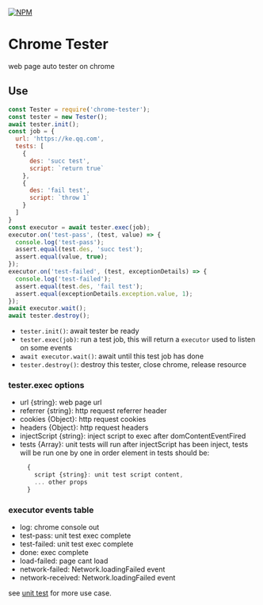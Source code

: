 [![NPM](https://nodei.co/npm/chrome-tester.png)](https://nodei.co/npm/chrome-runner/)
# Chrome Tester
web page auto tester on chrome

## Use
```js
const Tester = require('chrome-tester');
const tester = new Tester();
await tester.init();
const job = {
  url: 'https://ke.qq.com',
  tests: [
    {
      des: 'succ test',
      script: `return true`
    },
    {
      des: 'fail test',
      script: `throw 1`
    }
  ]
}
const executor = await tester.exec(job);
executor.on('test-pass', (test, value) => {
  console.log('test-pass');
  assert.equal(test.des, 'succ test');
  assert.equal(value, true);
});
executor.on('test-failed', (test, exceptionDetails) => {
  console.log('test-failed');
  assert.equal(test.des, 'fail test');
  assert.equal(exceptionDetails.exception.value, 1);
});
await executor.wait();
await tester.destroy();
```
- `tester.init()`: await tester be ready
- `tester.exec(job)`: run a test job, this will return a `executor` used to listen on some events
- `await executor.wait()`: await until this test job has done
-  `tester.destroy()`: destroy this tester, close chrome, release resource

### tester.exec options
-  url {string}: web page url
-  referrer {string}: http request referrer header
-  cookies {Object}: http request cookies
-  headers {Object}: http request headers
-  injectScript {string}: inject script to exec after domContentEventFired
-  tests {Array}: unit tests will run after injectScript has been inject, tests will be run one by one in order
   element in tests should be:
   ```js
     {  
       script {string}: unit test script content,
       ... other props
     }
   ```
   
### executor events table
- log: chrome console out
- test-pass: unit test exec complete
- test-failed: unit test exec complete
- done: exec complete
- load-failed: page cant load
- network-failed: Network.loadingFailed event
- network-received: Network.loadingFailed event

see [unit test](./test/tester.test.js) for more use case.
